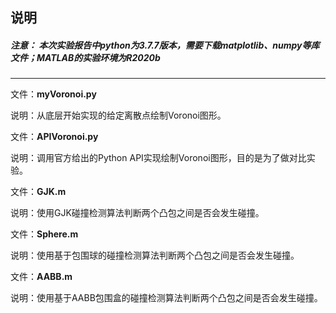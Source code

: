 

## 说明

##### 注意： 本次实验报告中python为3.7.7版本，需要下载matplotlib、numpy等库文件；MATLAB的实验环境为R2020b

_____________________________________________________

文件：**myVoronoi.py**

说明：从底层开始实现的给定离散点绘制Voronoi图形。

文件：**APIVoronoi.py**

说明：调用官方给出的Python API实现绘制Voronoi图形，目的是为了做对比实验。

文件：**GJK.m**

说明：使用GJK碰撞检测算法判断两个凸包之间是否会发生碰撞。

文件：**Sphere.m**

说明：使用基于包围球的碰撞检测算法判断两个凸包之间是否会发生碰撞。

文件：**AABB.m**

说明：使用基于AABB包围盒的碰撞检测算法判断两个凸包之间是否会发生碰撞。

